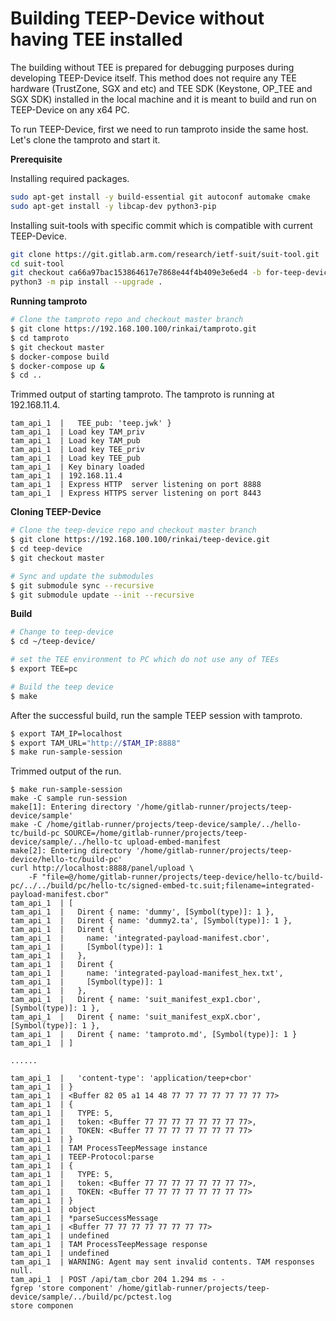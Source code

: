 # Building TEEP-Device without having TEE installed

The building without TEE is prepared for debugging purposes during developing TEEP-Device itself. This method does not require any TEE hardware (TrustZone, SGX and etc) and TEE SDK (Keystone, OP_TEE and SGX SDK) installed in the local machine and it is meant to build and run on TEEP-Device on any x64 PC.

To run TEEP-Device, first we need to run tamproto inside the same host. Let's clone the tamproto and start it.

**Prerequisite**

Installing required packages.

```sh
sudo apt-get install -y build-essential git autoconf automake cmake
sudo apt-get install -y libcap-dev python3-pip
```

Installing suit-tools with specific commit which is compatible with current TEEP-Device.

```sh
git clone https://git.gitlab.arm.com/research/ietf-suit/suit-tool.git
cd suit-tool
git checkout ca66a97bac153864617e7868e44f4b409e3e6ed4 -b for-teep-device
python3 -m pip install --upgrade .
```

**Running tamproto**

```sh
# Clone the tamproto repo and checkout master branch
$ git clone https://192.168.100.100/rinkai/tamproto.git
$ cd tamproto
$ git checkout master
$ docker-compose build
$ docker-compose up &
$ cd ..
```

Trimmed output of starting tamproto. The tamproto is running at 192.168.11.4.

```console
tam_api_1  |   TEE_pub: 'teep.jwk' }
tam_api_1  | Load key TAM_priv
tam_api_1  | Load key TAM_pub
tam_api_1  | Load key TEE_priv
tam_api_1  | Load key TEE_pub
tam_api_1  | Key binary loaded
tam_api_1  | 192.168.11.4
tam_api_1  | Express HTTP  server listening on port 8888
tam_api_1  | Express HTTPS server listening on port 8443
```

**Cloning TEEP-Device**

```sh
# Clone the teep-device repo and checkout master branch
$ git clone https://192.168.100.100/rinkai/teep-device.git
$ cd teep-device
$ git checkout master

# Sync and update the submodules
$ git submodule sync --recursive
$ git submodule update --init --recursive
```

**Build**

```sh
# Change to teep-device
$ cd ~/teep-device/

# set the TEE environment to PC which do not use any of TEEs
$ export TEE=pc

# Build the teep device
$ make
```

After the successful build, run the sample TEEP session with tamproto.

```sh
$ export TAM_IP=localhost
$ export TAM_URL="http://$TAM_IP:8888"
$ make run-sample-session
```

Trimmed output of the run.

```console
$ make run-sample-session
make -C sample run-session
make[1]: Entering directory '/home/gitlab-runner/projects/teep-device/sample'
make -C /home/gitlab-runner/projects/teep-device/sample/../hello-tc/build-pc SOURCE=/home/gitlab-runner/projects/teep-device/sample/../hello-tc upload-embed-manifest
make[2]: Entering directory '/home/gitlab-runner/projects/teep-device/hello-tc/build-pc'
curl http://localhost:8888/panel/upload \
	-F "file=@/home/gitlab-runner/projects/teep-device/hello-tc/build-pc/../../build/pc/hello-tc/signed-embed-tc.suit;filename=integrated-payload-manifest.cbor"
tam_api_1  | [
tam_api_1  |   Dirent { name: 'dummy', [Symbol(type)]: 1 },
tam_api_1  |   Dirent { name: 'dummy2.ta', [Symbol(type)]: 1 },
tam_api_1  |   Dirent {
tam_api_1  |     name: 'integrated-payload-manifest.cbor',
tam_api_1  |     [Symbol(type)]: 1
tam_api_1  |   },
tam_api_1  |   Dirent {
tam_api_1  |     name: 'integrated-payload-manifest_hex.txt',
tam_api_1  |     [Symbol(type)]: 1
tam_api_1  |   },
tam_api_1  |   Dirent { name: 'suit_manifest_exp1.cbor', [Symbol(type)]: 1 },
tam_api_1  |   Dirent { name: 'suit_manifest_expX.cbor', [Symbol(type)]: 1 },
tam_api_1  |   Dirent { name: 'tamproto.md', [Symbol(type)]: 1 }
tam_api_1  | ]

......

tam_api_1  |   'content-type': 'application/teep+cbor'
tam_api_1  | }
tam_api_1  | <Buffer 82 05 a1 14 48 77 77 77 77 77 77 77 77>
tam_api_1  | {
tam_api_1  |   TYPE: 5,
tam_api_1  |   token: <Buffer 77 77 77 77 77 77 77 77>,
tam_api_1  |   TOKEN: <Buffer 77 77 77 77 77 77 77 77>
tam_api_1  | }
tam_api_1  | TAM ProcessTeepMessage instance
tam_api_1  | TEEP-Protocol:parse
tam_api_1  | {
tam_api_1  |   TYPE: 5,
tam_api_1  |   token: <Buffer 77 77 77 77 77 77 77 77>,
tam_api_1  |   TOKEN: <Buffer 77 77 77 77 77 77 77 77>
tam_api_1  | }
tam_api_1  | object
tam_api_1  | *parseSuccessMessage
tam_api_1  | <Buffer 77 77 77 77 77 77 77 77>
tam_api_1  | undefined
tam_api_1  | TAM ProcessTeepMessage response
tam_api_1  | undefined
tam_api_1  | WARNING: Agent may sent invalid contents. TAM responses null.
tam_api_1  | POST /api/tam_cbor 204 1.294 ms - -
fgrep 'store component' /home/gitlab-runner/projects/teep-device/sample/../build/pc/pctest.log
store componen
```

